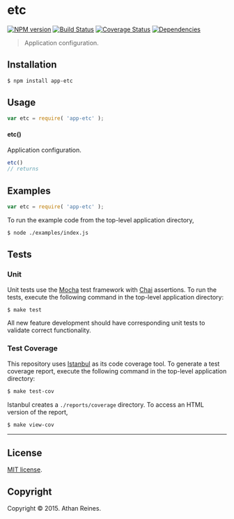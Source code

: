 etc
===
[![NPM version][npm-image]][npm-url] [![Build Status][travis-image]][travis-url] [![Coverage Status][codecov-image]][codecov-url] [![Dependencies][dependencies-image]][dependencies-url]

> Application configuration.


## Installation

``` bash
$ npm install app-etc
```


## Usage

``` javascript
var etc = require( 'app-etc' );
```

#### etc()

Application configuration.

``` javascript
etc()
// returns 
```


## Examples

``` javascript
var etc = require( 'app-etc' );
```

To run the example code from the top-level application directory,

``` bash
$ node ./examples/index.js
```


## Tests

### Unit

Unit tests use the [Mocha](http://mochajs.org/) test framework with [Chai](http://chaijs.com) assertions. To run the tests, execute the following command in the top-level application directory:

``` bash
$ make test
```

All new feature development should have corresponding unit tests to validate correct functionality.


### Test Coverage

This repository uses [Istanbul](https://github.com/gotwarlost/istanbul) as its code coverage tool. To generate a test coverage report, execute the following command in the top-level application directory:

``` bash
$ make test-cov
```

Istanbul creates a `./reports/coverage` directory. To access an HTML version of the report,

``` bash
$ make view-cov
```


---
## License

[MIT license](http://opensource.org/licenses/MIT).


## Copyright

Copyright &copy; 2015. Athan Reines.


[npm-image]: http://img.shields.io/npm/v/app-etc.svg
[npm-url]: https://npmjs.org/package/app-etc

[travis-image]: http://img.shields.io/travis/kgryte/node-app-etc/master.svg
[travis-url]: https://travis-ci.org/kgryte/node-app-etc

[codecov-image]: https://img.shields.io/codecov/c/github/kgryte/node-app-etc/master.svg
[codecov-url]: https://codecov.io/github/kgryte/node-app-etc?branch=master

[dependencies-image]: http://img.shields.io/david/kgryte/node-app-etc.svg
[dependencies-url]: https://david-dm.org/kgryte/node-app-etc

[dev-dependencies-image]: http://img.shields.io/david/dev/kgryte/node-app-etc.svg
[dev-dependencies-url]: https://david-dm.org/dev/kgryte/node-app-etc

[github-issues-image]: http://img.shields.io/github/issues/kgryte/node-app-etc.svg
[github-issues-url]: https://github.com/kgryte/node-app-etc/issues
